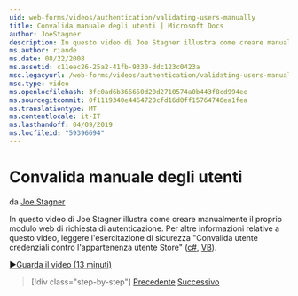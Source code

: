 ```yaml
---
uid: web-forms/videos/authentication/validating-users-manually
title: Convalida manuale degli utenti | Microsoft Docs
author: JoeStagner
description: In questo video di Joe Stagner illustra come creare manualmente il proprio modulo web di richiesta di autenticazione. Per altre informazioni su questa vi...
ms.author: riande
ms.date: 08/22/2008
ms.assetid: c11eec26-25a2-41fb-9330-ddc123c0423a
msc.legacyurl: /web-forms/videos/authentication/validating-users-manually
msc.type: video
ms.openlocfilehash: 3fc0ad6b366650d20d2710574a0b443f8cd994ee
ms.sourcegitcommit: 0f1119340e4464720cfd16d0ff15764746ea1fea
ms.translationtype: MT
ms.contentlocale: it-IT
ms.lasthandoff: 04/09/2019
ms.locfileid: "59396694"
---
```

# <a name="validating-users-manually"></a>Convalida manuale degli utenti

da [Joe Stagner](https://github.com/JoeStagner)

In questo video di Joe Stagner illustra come creare manualmente il proprio modulo web di richiesta di autenticazione. Per altre informazioni relative a questo video, leggere l'esercitazione di sicurezza "Convalida utente credenziali contro l'appartenenza utente Store" ([c#](../../overview/older-versions-security/membership/validating-user-credentials-against-the-membership-user-store-cs.md), [VB](../../overview/older-versions-security/membership/validating-user-credentials-against-the-membership-user-store-vb.md)).

[&#9654;Guarda il video (13 minuti)](https://channel9.msdn.com/Blogs/ASP-NET-Site-Videos/validating-users-manually)

> [!div class="step-by-step"]
> [Precedente](creating-user-accounts-programmatically.md)
> [Successivo](validating-users-with-the-login-control.md)
